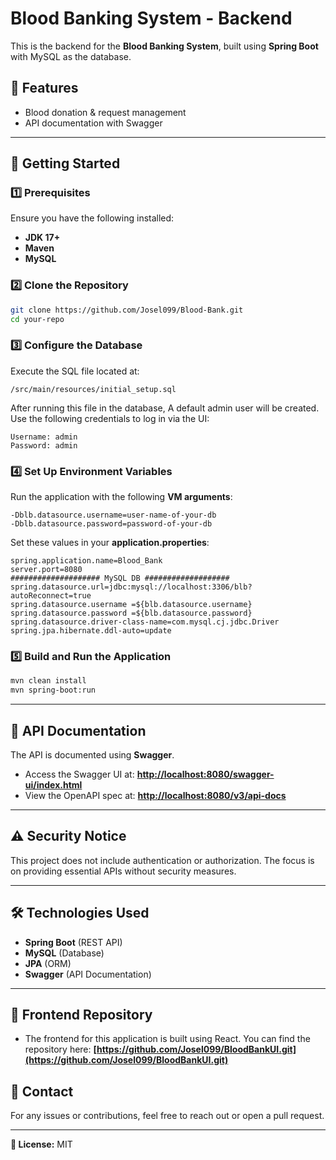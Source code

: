 # Blood Banking System - Backend

This is the backend for the **Blood Banking System**, built using **Spring Boot** with MySQL as the database.

## 📌 Features
- Blood donation & request management
- API documentation with Swagger

---
## 🚀 Getting Started

### 1️⃣ Prerequisites
Ensure you have the following installed:
- **JDK 17+**
- **Maven**
- **MySQL**

### 2️⃣ Clone the Repository
```sh
git clone https://github.com/Josel099/Blood-Bank.git
cd your-repo
```

### 3️⃣ Configure the Database
Execute the SQL file located at:
```
/src/main/resources/initial_setup.sql
```
After running this file in the database, 
A default admin user will be created. Use the following credentials to log in via the UI:
```
Username: admin
Password: admin
```


### 4️⃣ Set Up Environment Variables
Run the application with the following **VM arguments**:
```
-Dblb.datasource.username=user-name-of-your-db
-Dblb.datasource.password=password-of-your-db
```

Set these values in your **application.properties**:
```properties
spring.application.name=Blood_Bank
server.port=8080
#################### MySQL DB ###################
spring.datasource.url=jdbc:mysql://localhost:3306/blb?autoReconnect=true
spring.datasource.username =${blb.datasource.username}
spring.datasource.password =${blb.datasource.password}
spring.datasource.driver-class-name=com.mysql.cj.jdbc.Driver
spring.jpa.hibernate.ddl-auto=update
```

### 5️⃣ Build and Run the Application
```sh
mvn clean install
mvn spring-boot:run
```

---
## 📜 API Documentation
The API is documented using **Swagger**.

- Access the Swagger UI at:
  **[http://localhost:8080/swagger-ui/index.html](http://localhost:8080/swagger-ui/index.html)**
- View the OpenAPI spec at:
  **[http://localhost:8080/v3/api-docs](http://localhost:8080/v3/api-docs)**

---

## ⚠️ Security Notice

This project does not include authentication or authorization. The focus is on providing essential APIs without security measures.

---

## 🛠 Technologies Used
- **Spring Boot** (REST API)
- **MySQL** (Database)
- **JPA** (ORM)
- **Swagger** (API Documentation)
---

## 🔗 Frontend Repository

- The frontend for this application is built using React. You can find the repository here:
  **[https://github.com/Josel099/BloodBankUI.git](https://github.com/Josel099/BloodBankUI.git)**

## 📩 Contact
For any issues or contributions, feel free to reach out or open a pull request.

---
**📝 License:** MIT


